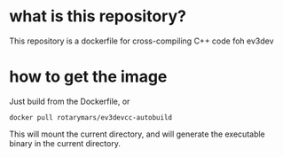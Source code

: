 # what is this repository?
This repository is a dockerfile for cross-compiling C++ code foh ev3dev

# how to get the image

Just build from the Dockerfile, or 

```
docker pull rotarymars/ev3devcc-autobuild
```
This will mount the current directory, and will generate the executable binary in the current directory.

